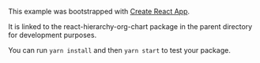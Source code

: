 This example was bootstrapped with [Create React App](https://github.com/facebook/create-react-app).

It is linked to the react-hierarchy-org-chart package in the parent directory for development purposes.

You can run `yarn install` and then `yarn start` to test your package.
